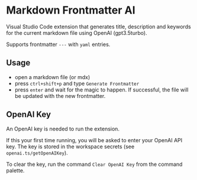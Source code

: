 # Markdown Frontmatter AI

Visual Studio Code extension that generates title, description and keywords for the current markdown file
using OpenAI (gpt3.5turbo).

Supports frontmatter `---` with `yaml` entries.

## Usage

- open a markdown file (or mdx)
- press `ctrl+shift+p` and type `Generate Frontmatter`
- press `enter` and wait for the magic to happen. If successful, the file will be updated with the new frontmatter.

## OpenAI Key

An OpenAI key is needed to run the extension.

If this your first time running, you will be asked to enter your OpenAI API key. The key is stored in the workspace secrets (see `openai.ts/getOpenAIKey`).

To clear the key, run the command `Clear OpenAI Key` from the command palette.
